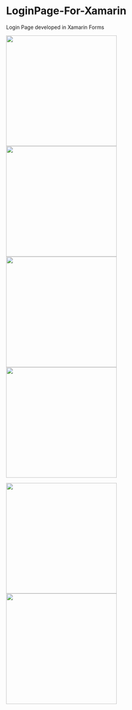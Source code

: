 # LoginPage-For-Xamarin
Login Page developed in Xamarin Forms 
<p float="left">
  <img src="https://github.com/Osv04/Xamarin-Refactorig-VVMM/blob/main/ImageDetail.jpeg" width="300"/>
  <img src="https://github.com/Osv04/XamarinEnvSetup/blob/master/Login.jpeg" width="300"/>
  <img src="https://github.com/Osv04/XamarinEnvSetup/blob/master/Register.jpeg" width="300"/> 
  <img src="https://github.com/Osv04/XamarinEnvSetup/blob/master/Master%20Detail.jpeg" width="300" />
</p>

<p float="left">
  <img src="https://github.com/Osv04/XamarinEnvSetup/blob/master/InfoDetail.jpeg" width="300"/>
  <img src="https://github.com/Osv04/XamarinEnvSetup/blob/master/Validation.jpeg" width="300"/> 
</p>
